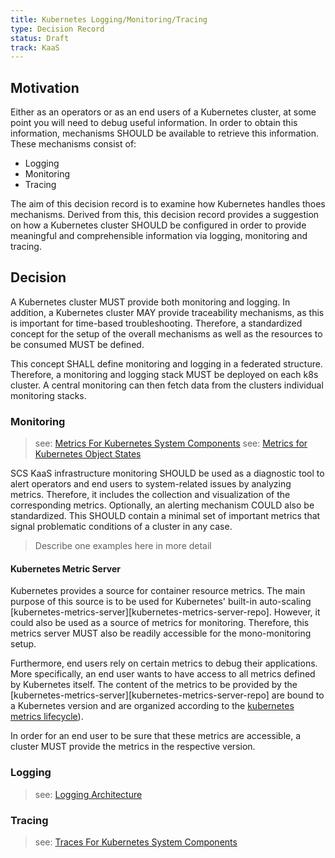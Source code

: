 ```yaml
---
title: Kubernetes Logging/Monitoring/Tracing
type: Decision Record
status: Draft
track: KaaS
---
```



## Motivation

Either as an operators or as an end users of a Kubernetes cluster, at some point you will need to debug useful information.
In order to obtain this information, mechanisms SHOULD be available to retrieve this information.
These mechanisms consist of:
* Logging
* Monitoring
* Tracing

The aim of this decision record is to examine how Kubernetes handles thoes mechanisms.
Derived from this, this decision record provides a suggestion on how a Kubernetes cluster SHOULD be configured in order to provide meaningful and comprehensible information via logging, monitoring and tracing.


## Decision

A Kubernetes cluster MUST provide both monitoring and logging. 
In addition, a Kubernetes cluster MAY provide traceability mechanisms, as this is important for time-based troubleshooting. 
Therefore, a standardized concept for the setup of the overall mechanisms as well as the resources to be consumed MUST be defined.

This concept SHALL define monitoring and logging in a federated structure.
Therefore, a monitoring and logging stack MUST be deployed on each k8s cluster. 
A central monitoring can then fetch data from the clusters individual monitoring stacks.


### Monitoring

> see: [Metrics For Kubernetes System Components][system-metrics]
> see: [Metrics for Kubernetes Object States][kube-state-metrics]


SCS KaaS infrastructure monitoring SHOULD be used as a diagnostic tool to alert operators and end users to system-related issues by analyzing metrics.
Therefore, it includes the collection and visualization of the corresponding metrics.
Optionally, an alerting mechanism COULD also be standardized.
This SHOULD contain a minimal set of important metrics that signal problematic conditions of a cluster in any case. 

> Describe one examples here in more detail


#### Kubernetes Metric Server 

Kubernetes provides a source for container resource metrics. 
The main purpose of this source is to be used for Kubernetes' built-in auto-scaling [kubernetes-metrics-server][kubernetes-metrics-server-repo].
However, it could also be used as a source of metrics for monitoring. 
Therefore, this metrics server MUST also be readily accessible for the mono-monitoring setup.

Furthermore, end users rely on certain metrics to debug their applications.
More specifically, an end user wants to have access to all metrics defined by Kubernetes itself.
The content of the metrics to be provided by the [kubernetes-metrics-server][kubernetes-metrics-server-repo] are bound to a Kubernetes version and are organized according to the [kubernetes metrics lifecycle][system-metrics_metric-lifecycle]).

In order for an end user to be sure that these metrics are accessible, a cluster MUST provide the metrics in the respective version.




### Logging

> see: [Logging Architecture][k8s-logging]

### Tracing

> see: [Traces For Kubernetes System Components][system-traces]



[k8s-debug]: https://kubernetes.io/docs/tasks/debug/
[prometheus-operator]: https://github.com/prometheus-operator/prometheus-operator
[k8s-metrics]: https://github.com/kubernetes/metrics
[system-metrics]: https://kubernetes.io/docs/concepts/cluster-administration/system-metrics/
[system-metrics_metric-lifecycle]: https://kubernetes.io/docs/concepts/cluster-administration/system-metrics/#metric-lifecycle
[kube-state-metrics]: https://kubernetes.io/docs/concepts/cluster-administration/kube-state-metrics/
[k8s-deprecating-a-metric]: https://kubernetes.io/docs/reference/using-api/deprecation-policy/#deprecating-a-metric
[k8s-show-hidden-metrics]: https://kubernetes.io/docs/concepts/cluster-administration/system-metrics/#show-hidden-metrics
[system-traces]: https://kubernetes.io/docs/concepts/cluster-administration/system-traces/
[system-logs]: https://kubernetes.io/docs/concepts/cluster-administration/system-logs/
[monitor-node-health]: https://kubernetes.io/docs/tasks/debug/debug-cluster/monitor-node-health/
[k8s-logging]: https://kubernetes.io/docs/concepts/cluster-administration/logging/
